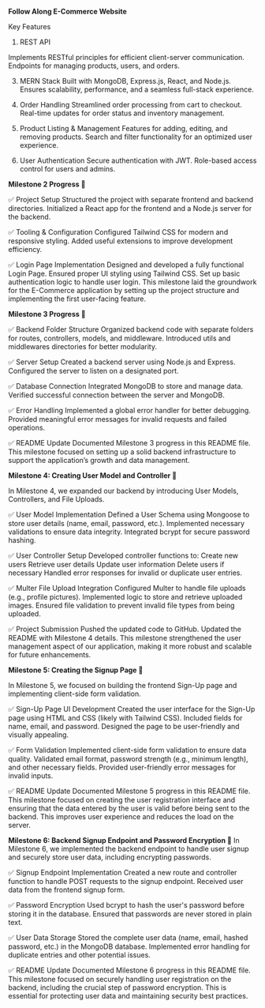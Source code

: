 **Follow Along E-Commerce Website**

Key Features
1. REST API

Implements RESTful principles for efficient client-server communication.
Endpoints for managing products, users, and orders.

3. MERN Stack
Built with MongoDB, Express.js, React, and Node.js.
Ensures scalability, performance, and a seamless full-stack experience.

5. Order Handling
Streamlined order processing from cart to checkout.
Real-time updates for order status and inventory management.

7. Product Listing & Management
Features for adding, editing, and removing products.
Search and filter functionality for an optimized user experience.

9. User Authentication
Secure authentication with JWT.
Role-based access control for users and admins.

**Milestone 2 Progress 🚀**

✅ Project Setup
Structured the project with separate frontend and backend directories.
Initialized a React app for the frontend and a Node.js server for the backend.

✅ Tooling & Configuration
Configured Tailwind CSS for modern and responsive styling.
Added useful extensions to improve development efficiency.

✅ Login Page Implementation
Designed and developed a fully functional Login Page.
Ensured proper UI styling using Tailwind CSS.
Set up basic authentication logic to handle user login.
This milestone laid the groundwork for the E-Commerce application by setting up the project structure and implementing the first user-facing feature.

**Milestone 3 Progress 🚀**

✅ Backend Folder Structure
Organized backend code with separate folders for routes, controllers, models, and middleware.
Introduced utils and middlewares directories for better modularity.

✅ Server Setup
Created a backend server using Node.js and Express.
Configured the server to listen on a designated port.

✅ Database Connection
Integrated MongoDB to store and manage data.
Verified successful connection between the server and MongoDB.

✅ Error Handling
Implemented a global error handler for better debugging.
Provided meaningful error messages for invalid requests and failed operations.

✅ README Update
Documented Milestone 3 progress in this README file.
This milestone focused on setting up a solid backend infrastructure to support the application’s growth and data management.

**Milestone 4: Creating User Model and Controller 🚀**

In Milestone 4, we expanded our backend by introducing User Models, Controllers, and File Uploads.

✅ User Model Implementation
Defined a User Schema using Mongoose to store user details (name, email, password, etc.).
Implemented necessary validations to ensure data integrity.
Integrated bcrypt for secure password hashing.

✅ User Controller Setup
Developed controller functions to:
Create new users
Retrieve user details
Update user information
Delete users if necessary
Handled error responses for invalid or duplicate user entries.

✅ Multer File Upload Integration
Configured Multer to handle file uploads (e.g., profile pictures).
Implemented logic to store and retrieve uploaded images.
Ensured file validation to prevent invalid file types from being uploaded.

✅ Project Submission
Pushed the updated code to GitHub.
Updated the README with Milestone 4 details.
This milestone strengthened the user management aspect of our application, making it more robust and scalable for future enhancements.

**Milestone 5: Creating the Signup Page 🚀**

In Milestone 5, we focused on building the frontend Sign-Up page and implementing client-side form validation.

✅ Sign-Up Page UI Development
Created the user interface for the Sign-Up page using HTML and CSS (likely with Tailwind CSS).
Included fields for name, email, and password.
Designed the page to be user-friendly and visually appealing.

✅ Form Validation
Implemented client-side form validation to ensure data quality.
Validated email format, password strength (e.g., minimum length), and other necessary fields.
Provided user-friendly error messages for invalid inputs.

✅ README Update
Documented Milestone 5 progress in this README file.
This milestone focused on creating the user registration interface and ensuring that the data entered by the user is valid before being sent to the backend. This improves user experience and reduces the load on the server.

**Milestone 6: Backend Signup Endpoint and Password Encryption 🚀**
In Milestone 6, we implemented the backend endpoint to handle user signup and securely store user data, including encrypting passwords.

✅ Signup Endpoint Implementation
Created a new route and controller function to handle POST requests to the signup endpoint.
Received user data from the frontend signup form.

✅ Password Encryption
Used bcrypt to hash the user's password before storing it in the database.
Ensured that passwords are never stored in plain text.

✅ User Data Storage
Stored the complete user data (name, email, hashed password, etc.) in the MongoDB database.
Implemented error handling for duplicate entries and other potential issues.

✅ README Update
Documented Milestone 6 progress in this README file.
This milestone focused on securely handling user registration on the backend, including the crucial step of password encryption. This is essential for protecting user data and maintaining security best practices.
